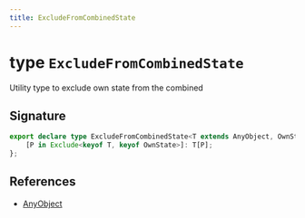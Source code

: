 ```yaml
---
title: ExcludeFromCombinedState
---
```


# type `ExcludeFromCombinedState`

Utility type to exclude own state from the combined

## Signature


```typescript
export declare type ExcludeFromCombinedState<T extends AnyObject, OwnState extends AnyObject> = {
    [P in Exclude<keyof T, keyof OwnState>]: T[P];
};
```
## References

-  [AnyObject](any-object)